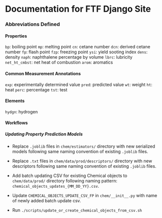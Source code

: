 # Documentation for FTF Django Site


### Abbreviations Defined

#### Properties
[//]: # (TODO: populate the rest of this list based on models.py files)
`bp`: boiling point
`mp`: melting point
`cn`: cetane number
`dcn`: derived cetane number
`fp`: flash point
`fzp`: freezing point
`ysi`: yield sooting index
`dens`: density
`naph`: naphthalene percentage by volume
`lbrc`: lubricity
`net_ht_cmbst`: net heat of combustion
`arom`: aromatics

#### Common Measurement Annotations
`exp`: experimentally determined value
`pred`: predicted value
`wt`: weight
`ht`: heat
`perc`: percentage
`tst`: test


#### Elements
`hydgn`: hydrogen


#### Workflows

##### Updating Property Prediction Models
- Replace `.joblib` files in `chem/estimators/` directory with new serialized models following same naming convention of existing `.joblib` files.

- Replace `.txt` files in `chem/data/prod/descriptors/` directory with new descriptors following same naming convention of existing `.joblib` files.

- Add batch updating CSV for existing Chemical objects to `chem/data/prod/` directory following naming pattern: `chemical_objects_updates_{MM_DD_YY}.csv`.

- Update `CHEMICAL_OBJECTS_UPDATE_CSV_FP` in `chem/__init__.py` with name of newly added batch update csv.

- Run `./scripts/update_or_create_chemical_objects_from_csv.sh`
